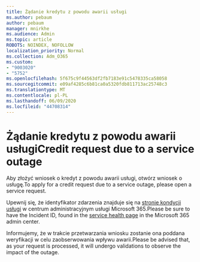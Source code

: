 ```yaml
---
title: Żądanie kredytu z powodu awarii usługi
ms.author: pebaum
author: pebaum
manager: mnirkhe
ms.audience: Admin
ms.topic: article
ROBOTS: NOINDEX, NOFOLLOW
localization_priority: Normal
ms.collection: Adm_O365
ms.custom:
- "9003020"
- "5752"
ms.openlocfilehash: 5f675c9f44563df2fb7183e91c5478335ca58058
ms.sourcegitcommit: e09af4285c6b81ca0a5320fdb811713ac25748c3
ms.translationtype: MT
ms.contentlocale: pl-PL
ms.lasthandoff: 06/09/2020
ms.locfileid: "44708314"
---
```

# <a name="credit-request-due-to-a-service-outage"></a><span data-ttu-id="471d4-102">Żądanie kredytu z powodu awarii usługi</span><span class="sxs-lookup"><span data-stu-id="471d4-102">Credit request due to a service outage</span></span>

<span data-ttu-id="471d4-103">Aby złożyć wniosek o kredyt z powodu awarii usługi, otwórz wniosek o usługę.</span><span class="sxs-lookup"><span data-stu-id="471d4-103">To apply for a credit request due to a service outage, please open a service request.</span></span>

<span data-ttu-id="471d4-104">Upewnij się, że identyfikator zdarzenia znajduje się na [stronie kondycji usługi](https://docs.microsoft.com/office365/enterprise/view-service-health) w centrum administracyjnym usługi Microsoft 365.</span><span class="sxs-lookup"><span data-stu-id="471d4-104">Please be sure to have the Incident ID, found in the [service health page](https://docs.microsoft.com/office365/enterprise/view-service-health) in the Microsoft 365 admin center.</span></span>

<span data-ttu-id="471d4-105">Informujemy, że w trakcie przetwarzania wniosku zostanie ona poddana weryfikacji w celu zaobserwowania wpływu awarii.</span><span class="sxs-lookup"><span data-stu-id="471d4-105">Please be advised that, as your request is processed, it will undergo validations to observe the impact of the outage.</span></span>
